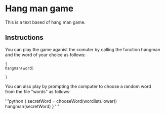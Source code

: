 # Hang man game

This is a text based of hang man game.

## Instructions

You can play the game aganist the comuter by calling the function hangman and the word of your choice as follows:

```python
{
hangman(word)

}
```

You can also play by prompting the computer to choose a random word from the file "words" as follows:

'''python
{
secretWord = chooseWord(wordlist).lower()
hangman(secretWord)
}
'''

